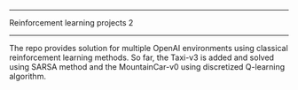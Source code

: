 ***
Reinforcement learning projects 2
***
The repo provides solution for multiple OpenAI environments using classical reinforcement learning methods. 
So far, the Taxi-v3 is added and solved using SARSA method and the MountainCar-v0 using discretized Q-learning algorithm.
